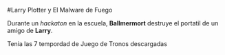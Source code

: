 #Larry Plotter y El Malware de Fuego

Durante un *hackaton* en la escuela, **Ballmermort** destruye el portatil de un amigo de **Larry**.

Tenia las 7 tempordad de Juego de Tronos descargadas